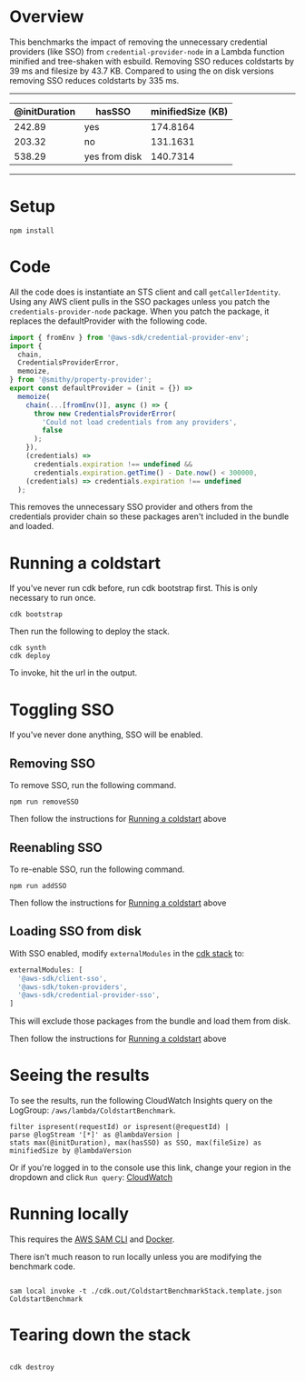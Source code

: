 # Overview

This benchmarks the impact of removing the unnecessary credential providers (like SSO) from `credential-provider-node` in a Lambda function minified and tree-shaken with esbuild. Removing SSO reduces coldstarts by 39 ms and filesize by 43.7 KB.  Compared to using the on disk versions removing SSO reduces coldstarts by 335 ms.

---

| @initDuration | hasSSO | minifiedSize (KB) |
| ------------- | ------ | ----------------- |
| 242.89        | yes      | 174.8164          |
| 203.32        | no      | 131.1631          |
| 538.29        | yes from disk |140.7314|

---

# Setup

```
npm install
```

# Code

All the code does is instantiate an STS client and call `getCallerIdentity`. Using any AWS client pulls in the SSO packages unless you patch the `credentials-provider-node` package. When you patch the package, it replaces the defaultProvider with the following code.

```javascript
import { fromEnv } from '@aws-sdk/credential-provider-env';
import {
  chain,
  CredentialsProviderError,
  memoize,
} from '@smithy/property-provider';
export const defaultProvider = (init = {}) =>
  memoize(
    chain(...[fromEnv()], async () => {
      throw new CredentialsProviderError(
        'Could not load credentials from any providers',
        false
      );
    }),
    (credentials) =>
      credentials.expiration !== undefined &&
      credentials.expiration.getTime() - Date.now() < 300000,
    (credentials) => credentials.expiration !== undefined
  );
```

This removes the unnecessary SSO provider and others from the credentials provider chain so these packages aren't included in the bundle and loaded.

# Running a coldstart

If you've never run cdk before, run cdk bootstrap first. This is only necessary to run once.

```
cdk bootstrap
```

Then run the following to deploy the stack.

```
cdk synth
cdk deploy
```

To invoke, hit the url in the output.

# Toggling SSO

If you've never done anything, SSO will be enabled. 

## Removing SSO
To remove SSO, run the following command.

```
npm run removeSSO
```
Then follow the instructions for [Running a coldstart](#running-a-coldstart) above

## Reenabling SSO
To re-enable SSO, run the following command.

```
npm run addSSO
```

Then follow the instructions for [Running a coldstart](#running-a-coldstart) above

## Loading SSO from disk

With SSO enabled, modify `externalModules` in the [cdk stack](lib/coldstart-benchmark-stack.mjs) to:

```javascript
externalModules: [
  '@aws-sdk/client-sso',
  '@aws-sdk/token-providers',
  '@aws-sdk/credential-provider-sso',
]
```
This will exclude those packages from the bundle and load them from disk.

Then follow the instructions for [Running a coldstart](#running-a-coldstart) above

# Seeing the results

To see the results, run the following CloudWatch Insights query on the LogGroup: `/aws/lambda/ColdstartBenchmark`.

```
filter ispresent(requestId) or ispresent(@requestId) |
parse @logStream '[*]' as @lambdaVersion |
stats max(@initDuration), max(hasSSO) as SSO, max(fileSize) as minifiedSize by @lambdaVersion
```

Or if you're logged in to the console use this link, change your region in the dropdown and click `Run query`:
[CloudWatch](<https://us-west-2.console.aws.amazon.com/cloudwatch/home?region=us-west-2#logsV2:logs-insights$3FqueryDetail$3D~(end~0~start~-3600~timeType~'RELATIVE~unit~'seconds~editorString~'filter*20ispresent*28requestId*29*20or*20ispresent*28*40requestId*29*20*7c*0aparse*20*40logStream*20*27*5b*2a*5d*27*20as*20*40lambdaVersion*20*7c*0astats*20max*28*40initDuration*29*2c*20max*28hasSSO*29*20as*20SSO*2c*20max*28fileSize*29*20as*20minifiedSize*20by*20*40lambdaVersion~queryId~'66fa9fd4337abeb9-f7f9c8fe-4cf97e9-1d22777f-5bdbe896787d5d8ff1e2076~source~(~'arn*3aaws*3alogs*3aus-west-2*3a320877393516*3alog-group*3a*2faws*2flambda*2fColdstartBenchmark))>)

# Running locally

This requires the [AWS SAM CLI](https://docs.aws.amazon.com/serverless-application-model/latest/developerguide/serverless-sam-cli-install.html) and [Docker](https://docs.docker.com/get-docker/).

There isn't much reason to run locally unless you are modifying the benchmark code.

```

sam local invoke -t ./cdk.out/ColdstartBenchmarkStack.template.json ColdstartBenchmark

```

# Tearing down the stack

```

cdk destroy

```
